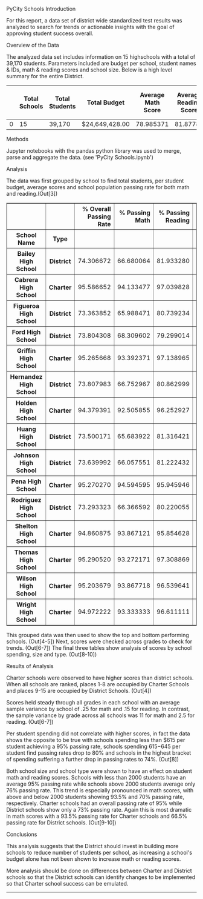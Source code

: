 PyCity Schools Introduction

For this report, a data set of district wide standardized test results was analyzed to search for trends or actionable insights with the goal of approving student success overall.

Overview of the Data

The analyzed data set includes information on 15 highschools with a total of 39,170 students. Parameters included are budget per school, student names & IDs, math & reading scores and school size. Below is a high level summary for the entire District.

|   | Total Schools | Total Students | Total Budget   | Average Math Score | Average Reading Score | % Passing Math | % Passing Reading | % Overall Passing Rate |
|---|---------------|----------------|----------------|--------------------|-----------------------|----------------|-------------------|------------------------|
| 0 | 15            | 39,170         | $24,649,428.00 | 78.985371          | 81.87784              | 74.98%         | 85.81%            | 80.43%                 |

Methods

Jupyter notebooks with the pandas python library was used to merge, parse and aggregate the data. (see 'PyCity Schools.ipynb')

Analysis

The data was first grouped by school to find total students, per student budget, average scores and school population passing rate for both math and reading.(Out[3]) 

<div>
<table border="1" class="dataframe">
  <thead>
    <tr style="text-align: right;">
      <th></th>
      <th></th>
      <th>% Overall Passing Rate</th>
      <th>% Passing Math</th>
      <th>% Passing Reading</th>
      <th>Average Math Score</th>
      <th>Average Reading Score</th>
      <th>Per Student Budget</th>
      <th>Total School Budget</th>
      <th>Total Students</th>
    </tr>
    <tr>
      <th>School Name</th>
      <th>Type</th>
      <th></th>
      <th></th>
      <th></th>
      <th></th>
      <th></th>
      <th></th>
      <th></th>
      <th></th>
    </tr>
  </thead>
  <tbody>
    <tr>
      <th>Bailey High School</th>
      <th>District</th>
      <td>74.306672</td>
      <td>66.680064</td>
      <td>81.933280</td>
      <td>77.048432</td>
      <td>81.033963</td>
      <td>628.0</td>
      <td>$3,124,928.00</td>
      <td>4976</td>
    </tr>
    <tr>
      <th>Cabrera High School</th>
      <th>Charter</th>
      <td>95.586652</td>
      <td>94.133477</td>
      <td>97.039828</td>
      <td>83.061895</td>
      <td>83.975780</td>
      <td>582.0</td>
      <td>$1,081,356.00</td>
      <td>1858</td>
    </tr>
    <tr>
      <th>Figueroa High School</th>
      <th>District</th>
      <td>73.363852</td>
      <td>65.988471</td>
      <td>80.739234</td>
      <td>76.711767</td>
      <td>81.158020</td>
      <td>639.0</td>
      <td>$1,884,411.00</td>
      <td>2949</td>
    </tr>
    <tr>
      <th>Ford High School</th>
      <th>District</th>
      <td>73.804308</td>
      <td>68.309602</td>
      <td>79.299014</td>
      <td>77.102592</td>
      <td>80.746258</td>
      <td>644.0</td>
      <td>$1,763,916.00</td>
      <td>2739</td>
    </tr>
    <tr>
      <th>Griffin High School</th>
      <th>Charter</th>
      <td>95.265668</td>
      <td>93.392371</td>
      <td>97.138965</td>
      <td>83.351499</td>
      <td>83.816757</td>
      <td>625.0</td>
      <td>$917,500.00</td>
      <td>1468</td>
    </tr>
    <tr>
      <th>Hernandez High School</th>
      <th>District</th>
      <td>73.807983</td>
      <td>66.752967</td>
      <td>80.862999</td>
      <td>77.289752</td>
      <td>80.934412</td>
      <td>652.0</td>
      <td>$3,022,020.00</td>
      <td>4635</td>
    </tr>
    <tr>
      <th>Holden High School</th>
      <th>Charter</th>
      <td>94.379391</td>
      <td>92.505855</td>
      <td>96.252927</td>
      <td>83.803279</td>
      <td>83.814988</td>
      <td>581.0</td>
      <td>$248,087.00</td>
      <td>427</td>
    </tr>
    <tr>
      <th>Huang High School</th>
      <th>District</th>
      <td>73.500171</td>
      <td>65.683922</td>
      <td>81.316421</td>
      <td>76.629414</td>
      <td>81.182722</td>
      <td>655.0</td>
      <td>$1,910,635.00</td>
      <td>2917</td>
    </tr>
    <tr>
      <th>Johnson High School</th>
      <th>District</th>
      <td>73.639992</td>
      <td>66.057551</td>
      <td>81.222432</td>
      <td>77.072464</td>
      <td>80.966394</td>
      <td>650.0</td>
      <td>$3,094,650.00</td>
      <td>4761</td>
    </tr>
    <tr>
      <th>Pena High School</th>
      <th>Charter</th>
      <td>95.270270</td>
      <td>94.594595</td>
      <td>95.945946</td>
      <td>83.839917</td>
      <td>84.044699</td>
      <td>609.0</td>
      <td>$585,858.00</td>
      <td>962</td>
    </tr>
    <tr>
      <th>Rodriguez High School</th>
      <th>District</th>
      <td>73.293323</td>
      <td>66.366592</td>
      <td>80.220055</td>
      <td>76.842711</td>
      <td>80.744686</td>
      <td>637.0</td>
      <td>$2,547,363.00</td>
      <td>3999</td>
    </tr>
    <tr>
      <th>Shelton High School</th>
      <th>Charter</th>
      <td>94.860875</td>
      <td>93.867121</td>
      <td>95.854628</td>
      <td>83.359455</td>
      <td>83.725724</td>
      <td>600.0</td>
      <td>$1,056,600.00</td>
      <td>1761</td>
    </tr>
    <tr>
      <th>Thomas High School</th>
      <th>Charter</th>
      <td>95.290520</td>
      <td>93.272171</td>
      <td>97.308869</td>
      <td>83.418349</td>
      <td>83.848930</td>
      <td>638.0</td>
      <td>$1,043,130.00</td>
      <td>1635</td>
    </tr>
    <tr>
      <th>Wilson High School</th>
      <th>Charter</th>
      <td>95.203679</td>
      <td>93.867718</td>
      <td>96.539641</td>
      <td>83.274201</td>
      <td>83.989488</td>
      <td>578.0</td>
      <td>$1,319,574.00</td>
      <td>2283</td>
    </tr>
    <tr>
      <th>Wright High School</th>
      <th>Charter</th>
      <td>94.972222</td>
      <td>93.333333</td>
      <td>96.611111</td>
      <td>83.682222</td>
      <td>83.955000</td>
      <td>583.0</td>
      <td>$1,049,400.00</td>
      <td>1800</td>
    </tr>
  </tbody>
</table>
</div>


This grouped data was then used to show the top and bottom performing schools. (Out[4-5])
Next, scores were checked across grades to check for trends. (Out[6-7])
The final three tables show analysis of scores by school spending, size and type. (Out[8-10])

Results of Analysis

Charter schools were observed to have higher scores than district schools. When all schools are ranked, places 1-8 are occupied by Charter Schools and places 9-15 are occupied by District Schools. (Out[4])

Scores held steady through all grades in each school with an average sample variance by school of .25 for math and .15 for reading. In contrast, the sample variance by grade across all schools was 11 for math and 2.5 for reading. (Out[6-7])

Per student spending did not correlate with higher scores, in fact the data shows the opposite to be true with schools spending less than $615 per student achieving a 95% passing rate, schools spending $615-$645 per student find passing rates drop to 80% and schools in the highest bracket of spending suffering a further drop in passing rates to 74%. (Out[8])

Both school size and school type were shown to have an effect on student math and reading scores. Schools with less than 2000 students have an average 95% passing rate while schools above 2000 students average only 76% passing rate. This trend is especially pronounced in math scores, with above and below 2000 students showing 93.5% and 70% passing rate, respectively. Charter schools had an overall passing rate of 95% while District schools show only a 73% passing rate. Again this is most dramatic in math scores with a 93.5% passing rate for Charter schools and 66.5% passing rate for District schools. (Out[9-10])

Conclusions

This analysis suggests that the District should invest in building more schools to reduce number of students per school, as increasing a school's budget alone has not been shown to increase math or reading scores.

More analysis should be done on differences between Charter and District schools so that the District schools can identify changes to be implemented so that Charter school success can be emulated.

__________
